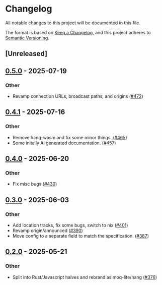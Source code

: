 # Changelog

All notable changes to this project will be documented in this file.

The format is based on [Keep a Changelog](https://keepachangelog.com/en/1.0.0/),
and this project adheres to [Semantic Versioning](https://semver.org/spec/v2.0.0.html).

## [Unreleased]

## [0.5.0](https://github.com/kixelated/moq/compare/hang-v0.4.1...hang-v0.5.0) - 2025-07-19

### Other

- Revamp connection URLs, broadcast paths, and origins ([#472](https://github.com/kixelated/moq/pull/472))

## [0.4.1](https://github.com/kixelated/moq/compare/hang-v0.4.0...hang-v0.4.1) - 2025-07-16

### Other

- Remove hang-wasm and fix some minor things. ([#465](https://github.com/kixelated/moq/pull/465))
- Some initally AI generated documentation. ([#457](https://github.com/kixelated/moq/pull/457))

## [0.4.0](https://github.com/kixelated/moq/compare/hang-v0.3.0...hang-v0.4.0) - 2025-06-20

### Other

- Fix misc bugs ([#430](https://github.com/kixelated/moq/pull/430))

## [0.3.0](https://github.com/kixelated/moq/compare/hang-v0.2.0...hang-v0.3.0) - 2025-06-03

### Other

- Add location tracks, fix some bugs, switch to nix ([#401](https://github.com/kixelated/moq/pull/401))
- Revamp origin/announced ([#390](https://github.com/kixelated/moq/pull/390))
- Move config to a separate field to match the specification. ([#387](https://github.com/kixelated/moq/pull/387))

## [0.2.0](https://github.com/kixelated/moq/compare/hang-v0.1.0...hang-v0.2.0) - 2025-05-21

### Other

- Split into Rust/Javascript halves and rebrand as moq-lite/hang ([#376](https://github.com/kixelated/moq/pull/376))
